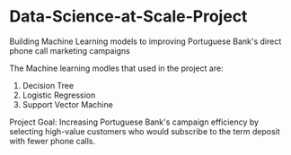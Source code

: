 # Data-Science-at-Scale-Project
Building Machine Learning models to improving Portuguese Bank's direct phone call marketing campaigns

The Machine learning modles that used in the project are:
1) Decision Tree
2) Logistic Regression
3) Support Vector Machine 

Project Goal:
Increasing Portuguese Bank's campaign efficiency by selecting high-value customers who would subscribe to the term deposit with fewer phone calls.
